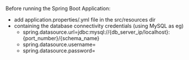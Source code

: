 Before running the Spring Boot Application:
- add application.properties/.yml file in the src/resources dir
- containing the database connectivity credentials (using MySQL as eg)
  - spring.datasource.url=jdbc:mysql://{db_server_ip/localhost}:{port_number}/{schema_name} 
  - spring.datasource.username= 
  - spring.datasource.password=